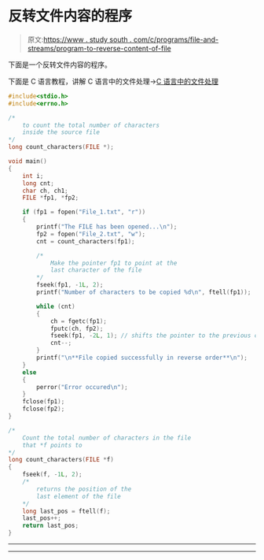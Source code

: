 # 反转文件内容的程序

> 原文:[https://www . study south . com/c/programs/file-and-streams/program-to-reverse-content-of-file](https://www.studytonight.com/c/programs/files-and-streams/program-to-reverse-content-of-file)

下面是一个反转文件内容的程序。

下面是 C 语言教程，讲解 C 语言中的文件处理→[C 语言中的文件处理](/c/file-input-output)

```cpp
#include<stdio.h>
#include<errno.h>

/* 
    to count the total number of characters 
    inside the source file
*/
long count_characters(FILE *);

void main()
{
    int i;
    long cnt;
    char ch, ch1;
    FILE *fp1, *fp2;

    if (fp1 = fopen("File_1.txt", "r"))
    {
        printf("The FILE has been opened...\n");
        fp2 = fopen("File_2.txt", "w");
        cnt = count_characters(fp1);

        /*
            Make the pointer fp1 to point at the
            last character of the file
        */
        fseek(fp1, -1L, 2);
        printf("Number of characters to be copied %d\n", ftell(fp1));

        while (cnt)
        {
            ch = fgetc(fp1);
            fputc(ch, fp2);
            fseek(fp1, -2L, 1); // shifts the pointer to the previous character
            cnt--;
        }
        printf("\n**File copied successfully in reverse order**\n");
    }
    else
    {
        perror("Error occured\n");
    }
    fclose(fp1);
    fclose(fp2);
}

/*
    Count the total number of characters in the file
    that *f points to
*/
long count_characters(FILE *f)
{
    fseek(f, -1L, 2);
    /*
        returns the position of the 
        last element of the file
    */
    long last_pos = ftell(f);
    last_pos++;
    return last_pos;
}
```

* * *

* * *